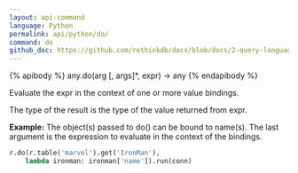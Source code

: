 ```yaml
---
layout: api-command 
language: Python
permalink: api/python/do/
command: do
github_doc: https://github.com/rethinkdb/docs/blob/docs/2-query-language/api/python/control-structures/do.md
---
```


{% apibody %}
any.do(arg [, args]*, expr) &rarr; any
{% endapibody %}

Evaluate the expr in the context of one or more value bindings.

The type of the result is the type of the value returned from expr.

__Example:__ The object(s) passed to do() can be bound to name(s). The last argument is the expression to evaluate in the context of the bindings.

```py
r.do(r.table('marvel').get('IronMan'),
    lambda ironman: ironman['name']).run(conn)
```


